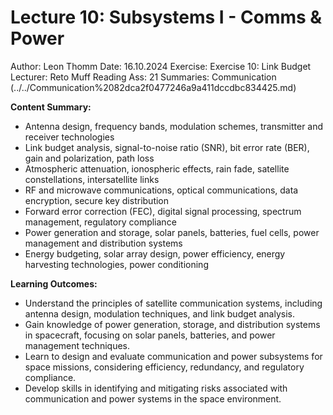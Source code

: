 # Lecture 10: Subsystems I - Comms & Power

Author: Leon Thomm
Date: 16.10.2024
Exercise: Exercise 10: Link Budget
Lecturer: Reto Muff
Reading Ass: 21
Summaries: Communication (../../Communication%2082dca2f0477246a9a411dccdbc834425.md)

**Content Summary:**

- Antenna design, frequency bands, modulation schemes, transmitter and receiver technologies
- Link budget analysis, signal-to-noise ratio (SNR), bit error rate (BER), gain and polarization, path loss
- Atmospheric attenuation, ionospheric effects, rain fade, satellite constellations, intersatellite links
- RF and microwave communications, optical communications, data encryption, secure key distribution
- Forward error correction (FEC), digital signal processing, spectrum management, regulatory compliance
- Power generation and storage, solar panels, batteries, fuel cells, power management and distribution systems
- Energy budgeting, solar array design, power efficiency, energy harvesting technologies, power conditioning

**Learning Outcomes:**

- Understand the principles of satellite communication systems, including antenna design, modulation techniques, and link budget analysis.
- Gain knowledge of power generation, storage, and distribution systems in spacecraft, focusing on solar panels, batteries, and power management techniques.
- Learn to design and evaluate communication and power subsystems for space missions, considering efficiency, redundancy, and regulatory compliance.
- Develop skills in identifying and mitigating risks associated with communication and power systems in the space environment.